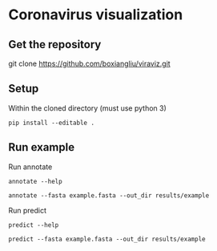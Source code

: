 # Coronavirus visualization 


## Get the repository
git clone https://github.com/boxiangliu/viraviz.git

## Setup
Within the cloned directory (must use python 3)

`pip install --editable .`

## Run example
Run annotate

`annotate --help`

`annotate --fasta example.fasta --out_dir results/example`

Run predict 

`predict --help`

`predict --fasta example.fasta --out_dir results/example`
